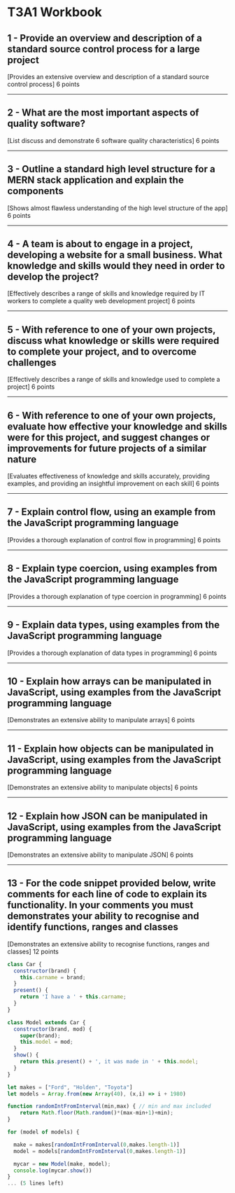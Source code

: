 # T3A1 Workbook

## 1 - Provide an overview and description of a standard source control process for a large project
[Provides an extensive overview and description of a standard source control process] 6 points

---

## 2 - What are the most important aspects of quality software?
[List discuss and demonstrate 6 software quality characteristics] 6 points

---

## 3 - Outline a standard high level structure for a MERN stack application and explain the components
[Shows almost flawless understanding of the high level structure of the app] 6 points

---

## 4 - A team is about to engage in a project, developing a website for a small business. What knowledge and skills would they need in order to develop the project?
[Effectively describes a range of skills and knowledge required by IT workers to complete a quality web development project] 6 points

---

## 5 - With reference to one of your own projects, discuss what knowledge or skills were required to complete your project, and to overcome challenges
[Effectively describes a range of skills and knowledge used to complete a project] 6 points

---

## 6 - With reference to one of your own projects, evaluate how effective your knowledge and skills were for this project, and suggest changes or improvements for future projects of a similar nature
[Evaluates effectiveness of knowledge and skills accurately, providing examples, and providing an insightful improvement on each skill] 6 points

---

## 7 - Explain control flow, using an example from the JavaScript programming language
[Provides a thorough explanation of control flow in programming] 6 points

---

## 8 - Explain type coercion, using examples from the JavaScript programming language
[Provides a thorough explanation of type coercion in programming] 6 points

---

## 9 - Explain data types, using examples from the JavaScript programming language
[Provides a thorough explanation of data types in programming] 6 points

---

## 10 - Explain how arrays can be manipulated in JavaScript, using examples from the JavaScript programming language
[Demonstrates an extensive ability to manipulate arrays] 6 points

---

## 11 - Explain how objects can be manipulated in JavaScript, using examples from the JavaScript programming language
[Demonstrates an extensive ability to manipulate objects] 6 points

---

## 12 - Explain how JSON can be manipulated in JavaScript, using examples from the JavaScript programming language
[Demonstrates an extensive ability to manipulate JSON] 6 points

---

## 13 - For the code snippet provided below, write comments for each line of code to explain its functionality. In your comments you must demonstrates your ability to recognise and identify functions, ranges and classes
[Demonstrates an extensive ability to recognise functions, ranges and classes] 12 points

```javascript
class Car {
  constructor(brand) {
    this.carname = brand;
  }
  present() {
    return 'I have a ' + this.carname;
  }
}

class Model extends Car {
  constructor(brand, mod) {
    super(brand);
    this.model = mod;
  }
  show() {
    return this.present() + ', it was made in ' + this.model;
  }
}

let makes = ["Ford", "Holden", "Toyota"]
let models = Array.from(new Array(40), (x,i) => i + 1980)

function randomIntFromInterval(min,max) { // min and max included
    return Math.floor(Math.random()*(max-min+1)+min);
}

for (model of models) {

  make = makes[randomIntFromInterval(0,makes.length-1)]
  model = models[randomIntFromInterval(0,makes.length-1)]

  mycar = new Model(make, model);
  console.log(mycar.show())
}
... (5 lines left)